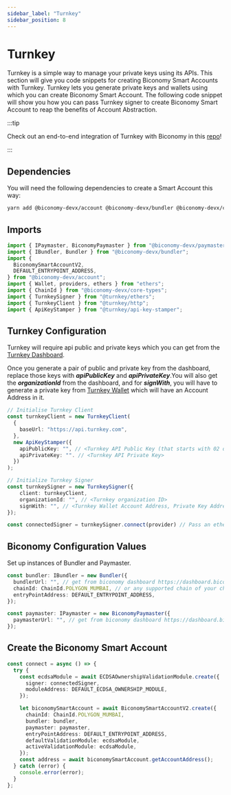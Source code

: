 ```yaml
---
sidebar_label: "Turnkey"
sidebar_position: 8
---
```


# Turnkey

Turnkey is a simple way to manage your private keys using its APIs. This section will give you code snippets for creating Biconomy Smart Accounts with Turnkey. Turnkey lets you generate private keys and wallets using which you can create Biconomy Smart Account. The following code snippet will show you how you can pass Turnkey signer to create Biconomy Smart Account to reap the benefits of Account Abstraction.

:::tip

Check out an end-to-end integration of Turnkey with Biconomy in this [repo](https://github.com/bcnmy/biconomy_turnkey_example)!

:::

## Dependencies

You will need the following dependencies to create a Smart Account this way:

```bash
yarn add @biconomy-devx/account @biconomy-devx/bundler @biconomy-devx/common @biconomy-devx/core-types @biconomy-devx/modules @biconomy-devx/paymaster @turnkey/ethers @turnkey/http @turnkey/api-key-stamper ethers@5.7.2
```

## Imports

```typescript
import { IPaymaster, BiconomyPaymaster } from "@biconomy-devx/paymaster";
import { IBundler, Bundler } from "@biconomy-devx/bundler";
import {
  BiconomySmartAccountV2,
  DEFAULT_ENTRYPOINT_ADDRESS,
} from "@biconomy-devx/account";
import { Wallet, providers, ethers } from "ethers";
import { ChainId } from "@biconomy-devx/core-types";
import { TurnkeySigner } from "@turnkey/ethers";
import { TurnkeyClient } from "@turnkey/http";
import { ApiKeyStamper } from "@turnkey/api-key-stamper";
```

## Turnkey Configuration

Turnkey will require api public and private keys which you can get from the [Turnkey Dashboard](https://app.turnkey.com/dashboard/auth/initial).

Once you generate a pair of public and private key from the dashboard, replace those keys with **_*apiPublicKey*_** and **_*apiPrivateKey*_**.You will also get the **_*organizationId*_** from the dashboard, and for **_*signWith*_**, you will have to generate a private key from [Turnkey Wallet](https://app.turnkey.com/dashboard/wallets) which will have an Account Address in it.

```typescript
// Initialise Turnkey Client
const turnkeyClient = new TurnkeyClient(
  {
    baseUrl: "https://api.turnkey.com",
  },
  new ApiKeyStamper({
    apiPublicKey: "", // <Turnkey API Public Key (that starts with 02 or 03)>
    apiPrivateKey: "". // <Turnkey API Private Key>
  })
);

// Initialize Turnkey Signer
const turnkeySigner = new TurnkeySigner({
    client: turnkeyClient,
    organizationId: "", // <Turnkey organization ID>
    signWith: "", // <Turnkey Wallet Account Address, Private Key Address, or Private Key ID>
});

const connectedSigner = turnkeySigner.connect(provider) // Pass an ethers Provider
```

## Biconomy Configuration Values

Set up instances of Bundler and Paymaster.

```typescript
const bundler: IBundler = new Bundler({
  bundlerUrl: "", // get from biconomy dashboard https://dashboard.biconomy.io/
  chainId: ChainId.POLYGON_MUMBAI, // or any supported chain of your choice
  entryPointAddress: DEFAULT_ENTRYPOINT_ADDRESS,
});

const paymaster: IPaymaster = new BiconomyPaymaster({
  paymasterUrl: "", // get from biconomy dashboard https://dashboard.biconomy.io/
});
```

## Create the Biconomy Smart Account

```typescript
const connect = async () => {
  try {
    const ecdsaModule = await ECDSAOwnershipValidationModule.create({
      signer: connectedSigner,
      moduleAddress: DEFAULT_ECDSA_OWNERSHIP_MODULE,
    });

    let biconomySmartAccount = await BiconomySmartAccountV2.create({
      chainId: ChainId.POLYGON_MUMBAI,
      bundler: bundler,
      paymaster: paymaster,
      entryPointAddress: DEFAULT_ENTRYPOINT_ADDRESS,
      defaultValidationModule: ecdsaModule,
      activeValidationModule: ecdsaModule,
    });
    const address = await biconomySmartAccount.getAccountAddress();
  } catch (error) {
    console.error(error);
  }
};
```
